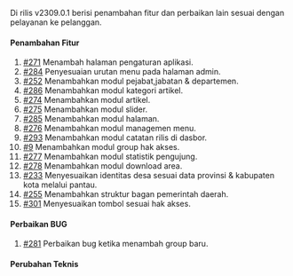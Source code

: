 Di rilis v2309.0.1 berisi penambahan fitur dan perbaikan lain sesuai dengan pelayanan ke pelanggan.

#### Penambahan Fitur

1. [#271](https://github.com/OpenSID/OpenKab/issues/271) Menambah halaman pengaturan aplikasi.
2. [#284](https://github.com/OpenSID/OpenKab/issues/284) Penyesuaian urutan menu pada halaman admin.
3. [#252](https://github.com/OpenSID/OpenKab/issues/252) Menambahkan modul pejabat,jabatan & departemen.
4. [#286](https://github.com/OpenSID/OpenKab/issues/286) Menambahkan modul kategori artikel.
5. [#274](https://github.com/OpenSID/OpenKab/issues/274) Menambahkan modul artikel.
6. [#275](https://github.com/OpenSID/OpenKab/issues/275) Menambahkan modul slider.
7. [#285](https://github.com/OpenSID/OpenKab/issues/285) Menambahkan modul halaman.
8. [#276](https://github.com/OpenSID/OpenKab/issues/276) Menambahkan modul managemen menu.
9. [#293](https://github.com/OpenSID/OpenKab/issues/293) Menambahkan modul catatan rilis di dasbor.
10. [#9](https://github.com/OpenSID/OpenKab/issues/9) Menambahkan modul group hak akses.
11. [#277](https://github.com/OpenSID/OpenKab/issues/277) Menambahkan modul statistik pengujung. 
12. [#278](https://github.com/OpenSID/OpenKab/issues/278) Menambahkan modul download area.
13. [#233](https://github.com/OpenSID/OpenKab/issues/233) Menyesuaikan identitas desa sesuai data provinsi & kabupaten kota melalui pantau. 
14. [#255](https://github.com/OpenSID/OpenKab/issues/255) Menambahkan struktur  bagan pemerintah daerah.
15. [#301](https://github.com/OpenSID/OpenKab/issues/301) Menyesuaikan tombol sesuai hak akses. 

#### Perbaikan BUG
1. [#281](https://github.com/OpenSID/OpenKab/issues/281) Perbaikan bug ketika menambah group baru.

#### Perubahan Teknis

